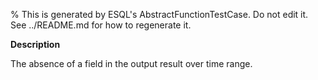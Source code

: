 % This is generated by ESQL's AbstractFunctionTestCase. Do not edit it. See ../README.md for how to regenerate it.

**Description**

The absence of a field in the output result over time range.

